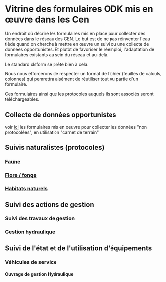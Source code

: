 # Vitrine des formulaires ODK mis en œuvre dans les Cen

Un endroit où décrire les formulaires mis en place pour collecter des données dans le réseau des CEN.
Le but est de ne pas réinventer l'eau tiède quand on cherche à mettre en œuvre un suivi ou une collecte de données opportunistes.
Et plutôt de favoriser le réemploi, l'adaptation de formulaires existants au sein du réseau et au-delà.

Le standard xlsform se prête bien à cela.

Nous nous efforcerons de respecter un format de fichier (feuilles de calculs, colonnes) qui pemrettra aisément de réutiliser tout ou partie d'un formulaire.

Ces formulaires ainsi que les protocoles auquels ils sont associés seront téléchargeables.

## Collecte de données opportunistes
voir [ici](collecte-donnees-opportunistes.md) les formulaires mis en oeuvre pour collecter les données "non protocolées", en utilisation "carnet de terrain"
## Suivis naturalistes (protocoles)
### [Faune](suivis-faune.md)
### [Flore / fonge](suivis-flore-fonge.md)
### [Habitats naturels](suivis-hanitats-naturels.md)

## Suivi des actions de gestion
### Suivi des travaux de gestion
### Gestion hydraulique

## Suivi de l'état et de l'utilisation d'équipements
### Véhicules de service
#### Ouvrage de gestion Hydraulique